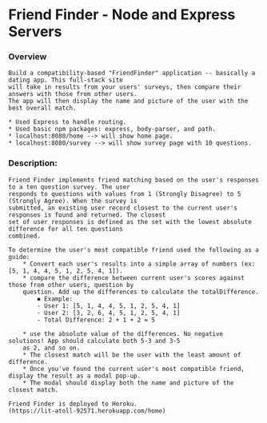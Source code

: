 # Friend Finder - Node and Express Servers

### Overview

    Build a compatibility-based "FriendFinder" application -- basically a dating app. This full-stack site 
    will take in results from your users' surveys, then compare their answers with those from other users. 
    The app will then display the name and picture of the user with the best overall match.

    * Used Express to handle routing.
    * Used basic npm packages: express, body-parser, and path.
    * localhost:8080/home --> will show home page.
    * localhost:8080/survey --> will show survey page with 10 questions.

### Description:

    Friend Finder implements friend matching based on the user's responses to a ten question survey. The user
    responds to questions with values from 1 (Strongly Disagree) to 5 (Strongly Agree). When the survey is
    submitted, an existing user record closest to the current user's responses is found and returned. The closest
    set of user responses is defined as the set with the lowest absolute difference for all ten questions
    combined.

    To determine the user's most compatible friend used the following as a guide:
        * Convert each user's results into a simple array of numbers (ex: [5, 1, 4, 4, 5, 1, 2, 5, 4, 1]).
        * compare the difference between current user's scores against those from other users, question by
        question. Add up the differences to calculate the totalDifference.
            ◾ Example: 
            - User 1: [5, 1, 4, 4, 5, 1, 2, 5, 4, 1]
            - User 2: [3, 2, 6, 4, 5, 1, 2, 5, 4, 1]
            - Total Difference: 2 + 1 + 2 = 5

        * use the absolute value of the differences. No negative solutions! App should calculate both 5-3 and 3-5
        as 2, and so on.
        * The closest match will be the user with the least amount of difference.
        * Once you've found the current user's most compatible friend, display the result as a modal pop-up.
        * The modal should display both the name and picture of the closest match.

    Friend Finder is deployed to Heroku.
    (https://lit-atoll-92571.herokuapp.com/home)

    